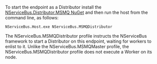 To start the endpoint as a Distributor install the [NServiceBus.Distributor.MSMQ NuGet](https://www.nuget.org/packages/NServiceBus.Distributor.MSMQ) and then run the host from the command line, as follows:

```dos
NServiceBus.Host.exe NServiceBus.MSMQDistributor
```

The NServiceBus.MSMQDistributor profile instructs the NServiceBus framework to start a Distributor on this endpoint, waiting for workers to enlist to it. Unlike the NServiceBus.MSMQMaster profile, the NServiceBus.MSMQDistributor profile does not execute a Worker on its node.
